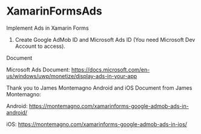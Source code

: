 # XamarinFormsAds
Implement Ads in Xamarin Forms

1. Create Google AdMob ID and Microsoft Ads ID (You need Microsoft Dev Account to access).

Document

Microsoft Ads Document: https://docs.microsoft.com/en-us/windows/uwp/monetize/display-ads-in-your-app

Thank you to James Montemagno 
Android and iOS Document from James Montemagno: 

Android: https://montemagno.com/xamarinforms-google-admob-ads-in-android/

iOS: https://montemagno.com/xamarinforms-google-admob-ads-in-ios/
